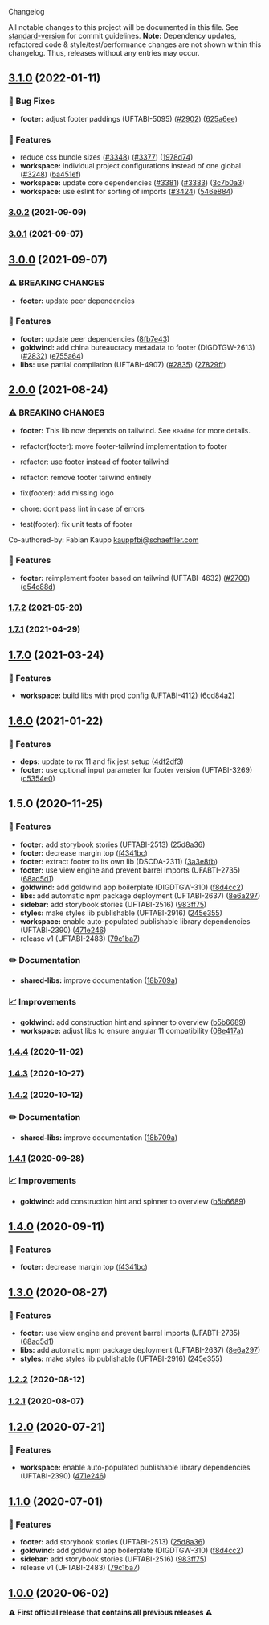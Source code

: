  Changelog

All notable changes to this project will be documented in this file. See [standard-version](https://github.com/conventional-changelog/standard-version) for commit guidelines.
**Note:** Dependency updates, refactored code & style/test/performance changes are not shown within this changelog. Thus, releases without any entries may occur.

## [3.1.0](https://github.com/Schaeffler-Group/frontend-schaeffler/compare/footer-v3.0.2...footer-v3.1.0) (2022-01-11)


### 🐛 Bug Fixes

* **footer:** adjust footer paddings (UFTABI-5095) ([#2902](https://github.com/Schaeffler-Group/frontend-schaeffler/issues/2902)) ([625a6ee](https://github.com/Schaeffler-Group/frontend-schaeffler/commit/625a6ee3854310d84b025eca5570a4cb2984f2f1))


### 🎸 Features

* reduce css bundle sizes ([#3348](https://github.com/Schaeffler-Group/frontend-schaeffler/issues/3348)) ([#3377](https://github.com/Schaeffler-Group/frontend-schaeffler/issues/3377)) ([1978d74](https://github.com/Schaeffler-Group/frontend-schaeffler/commit/1978d745d959d521f060f51e98ab85a2390612bf))
* **workspace:** individual project configurations instead of one global ([#3248](https://github.com/Schaeffler-Group/frontend-schaeffler/issues/3248)) ([ba451ef](https://github.com/Schaeffler-Group/frontend-schaeffler/commit/ba451ef87c9c9cff99440b9739c9ebf4069a16dc))
* **workspace:** update core dependencies ([#3381](https://github.com/Schaeffler-Group/frontend-schaeffler/issues/3381)) ([#3383](https://github.com/Schaeffler-Group/frontend-schaeffler/issues/3383)) ([3c7b0a3](https://github.com/Schaeffler-Group/frontend-schaeffler/commit/3c7b0a37be3104fc216c3ee6506d5f8ce2cadb21))
* **workspace:** use eslint for sorting of imports ([#3424](https://github.com/Schaeffler-Group/frontend-schaeffler/issues/3424)) ([546e884](https://github.com/Schaeffler-Group/frontend-schaeffler/commit/546e8845a9250580ccdc982e3f5c1d818f8678bd))

### [3.0.2](https://github.com/Schaeffler-Group/frontend-schaeffler/compare/footer-v3.0.2...footer-v3.0.0) (2021-09-09)

### [3.0.1](https://github.com/Schaeffler-Group/frontend-schaeffler/compare/footer-v3.0.1...footer-v3.0.0) (2021-09-07)

## [3.0.0](https://github.com/Schaeffler-Group/frontend-schaeffler/compare/footer-v3.0.0...footer-v2.0.0) (2021-09-07)


### ⚠ BREAKING CHANGES

* **footer:** update peer dependencies

### 🎸 Features

* **footer:** update peer dependencies ([8fb7e43](https://github.com/Schaeffler-Group/frontend-schaeffler/commit/8fb7e4384d34fe7da177f4b2a4a1c576fd66e963))
* **goldwind:** add china bureaucracy metadata to footer (DIGDTGW-2613) ([#2832](https://github.com/Schaeffler-Group/frontend-schaeffler/issues/2832)) ([e755a64](https://github.com/Schaeffler-Group/frontend-schaeffler/commit/e755a641fd739e3baeb8b3def3ddd395fff7995a))
* **libs:** use partial compilation (UFTABI-4907) ([#2835](https://github.com/Schaeffler-Group/frontend-schaeffler/issues/2835)) ([27829ff](https://github.com/Schaeffler-Group/frontend-schaeffler/commit/27829ff96da6ccc3a4ee0b98bc6f766a8c4a5057))

## [2.0.0](https://github.com/Schaeffler-Group/frontend-schaeffler/compare/footer-v2.0.0...footer-v1.7.2) (2021-08-24)


### ⚠ BREAKING CHANGES

* **footer:** This lib now depends on tailwind. See `Readme` for more details.

* refactor(footer): move footer-tailwind implementation to footer

* refactor: use footer instead of footer tailwind

* refactor: remove footer tailwind entirely

* fix(footer): add missing logo

* chore: dont pass lint in case of errors

* test(footer): fix unit tests of footer

Co-authored-by: Fabian Kaupp <kauppfbi@schaeffler.com>

### 🎸 Features

* **footer:** reimplement footer based on tailwind (UFTABI-4632) ([#2700](https://github.com/Schaeffler-Group/frontend-schaeffler/issues/2700)) ([e54c88d](https://github.com/Schaeffler-Group/frontend-schaeffler/commit/e54c88d08e472f2915bc0ce1770eac5b4e9cca07))

### [1.7.2](///compare/footer-v1.7.2...footer-v1.7.1) (2021-05-20)

### [1.7.1](///compare/footer-v1.7.1...footer-v1.7.0) (2021-04-29)

## [1.7.0](///compare/footer-v1.7.0...footer-v1.6.0) (2021-03-24)


### 🎸 Features

* **workspace:** build libs with prod config (UFTABI-4112) ([6cd84a2](///commit/6cd84a2b3f3b5fe695d93c28e6cf5eb69bf6c205))

## [1.6.0](///compare/footer-v1.6.0...footer-v1.5.0) (2021-01-22)


### 🎸 Features

* **deps:** update to nx 11 and fix jest setup ([4df2df3](///commit/4df2df38f8a3fa29abae9b9f736e7d237344541b))
* **footer:** use optional input parameter for footer version (UFTABI-3269) ([c5354e0](///commit/c5354e0f3ccdd4ed10ec0613b685f07b254b1997))

## 1.5.0 (2020-11-25)


### 🎸 Features

* **footer:** add storybook stories (UFTABI-2513) ([25d8a36](///commit/25d8a3646ab6db0fad19fcacad0bec61d1f6a26a))
* **footer:** decrease margin top ([f4341bc](///commit/f4341bc373b6616d492dea256cd9034cfb2d3610))
* **footer:** extract footer to its own lib (DSCDA-2311) ([3a3e8fb](///commit/3a3e8fb00f23a065dfe021de09205ec6d408b0b8))
* **footer:** use view engine and prevent barrel imports (UFABTI-2735) ([68ad5d1](///commit/68ad5d1205538d42b15f4e9cce99ed6ca4731f2e))
* **goldwind:** add goldwind app boilerplate (DIGDTGW-310) ([f8d4cc2](///commit/f8d4cc298dc4ed9296ecd26100b16a110355531e))
* **libs:** add automatic npm package deployment (UFTABI-2637) ([8e6a297](///commit/8e6a29702edbf348d540016a77814f5fce6193d5))
* **sidebar:** add storybook stories (UFTABI-2516) ([983ff75](///commit/983ff7543a52c564b3b60c5d02f2b438a3a19fa1))
* **styles:** make styles lib publishable (UFTABI-2916) ([245e355](///commit/245e355c6de4dafff18bdf03301074adb41669c3))
* **workspace:** enable auto-populated publishable library dependencies (UFTABI-2390) ([471e246](///commit/471e246144837957500060590020b380a0940c39))
* release v1 (UFTABI-2483) ([79c1ba7](///commit/79c1ba7c6c1af8ccd909083d91fffbe0ae017ebb))


### ✏️ Documentation

* **shared-libs:** improve documentation ([18b709a](///commit/18b709a184a4ff7c2c342620bfec4a297831ae6e))


### 📈 Improvements

* **goldwind:** add construction hint and spinner to overview ([b5b6689](///commit/b5b66896aeb1edaf1410c50a6bef1c7335f028e0))
* **workspace:** adjust libs to ensure angular 11 compatibility ([08e417a](///commit/08e417a2e3a8c2404681863ff6466216e9ba80c6))

### [1.4.4](///compare/v1.9.0...v1.4.4) (2020-11-02)

### [1.4.3](https://gitlab.schaeffler.com/frontend-schaeffler/schaeffler-frontend/compare/v1.9.0...v1.4.3) (2020-10-27)

### [1.4.2](///compare/v1.7.0...v1.4.2) (2020-10-12)


### ✏️ Documentation

* **shared-libs:** improve documentation ([18b709a](///commit/18b709a184a4ff7c2c342620bfec4a297831ae6e))

### [1.4.1](///compare/v1.6.0...v1.4.1) (2020-09-28)


### 📈 Improvements

* **goldwind:** add construction hint and spinner to overview ([b5b6689](///commit/b5b66896aeb1edaf1410c50a6bef1c7335f028e0))

## [1.4.0](///compare/v1.5.0...v1.4.0) (2020-09-11)


### 🎸 Features

* **footer:** decrease margin top ([f4341bc](///commit/f4341bc373b6616d492dea256cd9034cfb2d3610))

## [1.3.0](///compare/v1.4.0...v1.3.0) (2020-08-27)


### 🎸 Features

* **footer:** use view engine and prevent barrel imports (UFABTI-2735) ([68ad5d1](///commit/68ad5d1205538d42b15f4e9cce99ed6ca4731f2e))
* **libs:** add automatic npm package deployment (UFTABI-2637) ([8e6a297](///commit/8e6a29702edbf348d540016a77814f5fce6193d5))
* **styles:** make styles lib publishable (UFTABI-2916) ([245e355](///commit/245e355c6de4dafff18bdf03301074adb41669c3))

### [1.2.2](///compare/v1.3.0...v1.2.2) (2020-08-12)

### [1.2.1](///compare/v1.2.0...v1.2.1) (2020-08-07)

## [1.2.0](///compare/v1.1.0...v1.2.0) (2020-07-21)


### 🎸 Features

* **workspace:** enable auto-populated publishable library dependencies (UFTABI-2390) ([471e246](///commit/471e246144837957500060590020b380a0940c39))

## [1.1.0](///compare/v0.5.0...v1.1.0) (2020-07-01)


### 🎸 Features

* **footer:** add storybook stories (UFTABI-2513) ([25d8a36](///commit/25d8a3646ab6db0fad19fcacad0bec61d1f6a26a))
* **goldwind:** add goldwind app boilerplate (DIGDTGW-310) ([f8d4cc2](///commit/f8d4cc298dc4ed9296ecd26100b16a110355531e))
* **sidebar:** add storybook stories (UFTABI-2516) ([983ff75](///commit/983ff7543a52c564b3b60c5d02f2b438a3a19fa1))
* release v1 (UFTABI-2483) ([79c1ba7](///commit/79c1ba7c6c1af8ccd909083d91fffbe0ae017ebb))

## [1.0.0](///compare/v0.5.0...v1.0.0) (2020-06-02)

**⚠ First official release that contains all previous releases ⚠**
